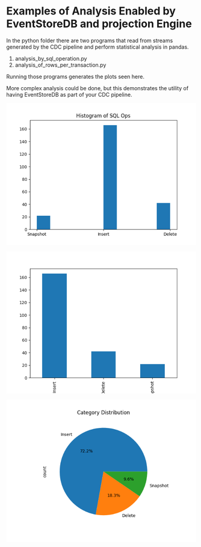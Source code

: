 # Examples of Analysis Enabled by EventStoreDB and projection Engine

In the python folder there are two programs that read from streams generated by the CDC pipeline and perform statistical analysis in pandas.

1. analysis_by_sql_operation.py
2. analysis_of_rows_per_transaction.py

Running those programs generates the plots seen here.

More complex analysis could be done, but this demonstrates the utility of having EventStoreDB as part of your CDC pipeline. 



![Histogram of SQL operations](./SQL_OP_HISTO.png)

![Bar Chart of SQL ops distribution](./SQL-op-distribution-bar-chart.png)

![Pie Chart](./SQL-op-distributionp-pie-chart.png)